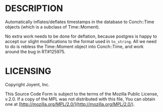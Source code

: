 # DESCRIPTION

Automatically inflates/deflates timestamps in the database to Conch::Time objects (which
is a subclass of Time::Moment).

No extra work needs to be done for deflation, because postgres is happy to accept our slight
modifications to the format used in `to_string`.  All we need to do is rebless the
Time::Moment object into Conch::Time, and work around the bug in RT#125975.

# LICENSING

Copyright Joyent, Inc.

This Source Code Form is subject to the terms of the Mozilla Public License,
v.2.0. If a copy of the MPL was not distributed with this file, You can obtain
one at [http://mozilla.org/MPL/2.0/](http://mozilla.org/MPL/2.0/).
